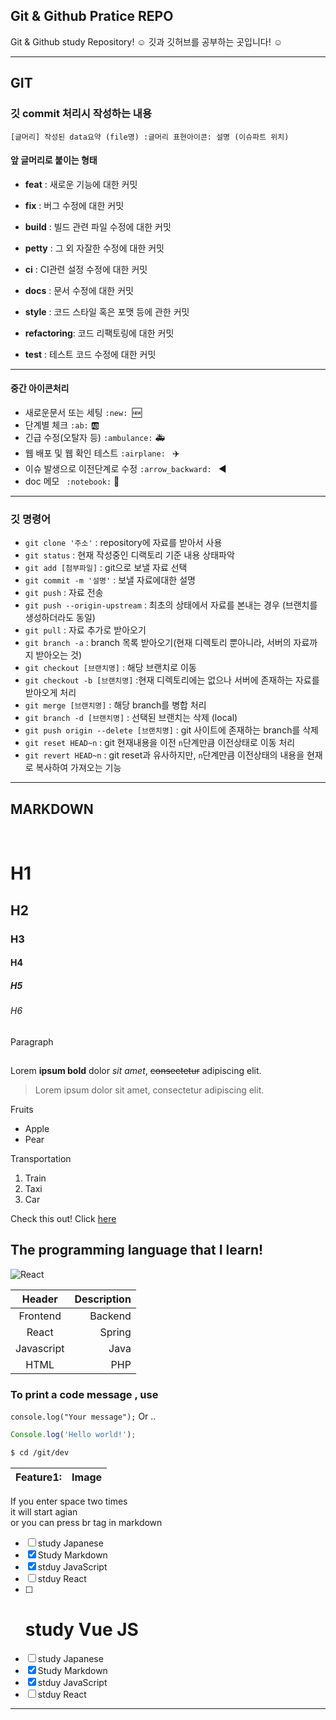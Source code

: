 <!-- @format -->

## Git & Github Pratice REPO

Git &amp; Github study Repository! ☺️
깃과 깃허브를 공부하는 곳입니다! ☺️
<br>

---

<!-- Git -->

## GIT

### 깃 commit 처리시 작성하는 내용

```shell
[글머리] 작성된 data요약 (file명) :글머리 표현아이콘: 설명 (이슈파트 위치)
```

#### 앞 글머리로 붙이는 형태

- **feat** : 새로운 기능에 대한 커밋
- **fix** : 버그 수정에 대한 커밋
- **build** : 빌드 관련 파일 수정에 대한 커밋
- **petty** : 그 외 자잘한 수정에 대한 커밋

- **ci** : CI관련 설정 수정에 대한 커밋
- **docs** : 문서 수정에 대한 커밋
- **style** : 코드 스타일 혹은 포맷 등에 관한 커밋
- **refactoring**: 코드 리팩토링에 대한 커밋
- **test** : 테스트 코드 수정에 대한 커밋

---

#### 중간 아이콘처리

- 새로운문서 또는 세팅 `:new: `:new:
- 단계별 체크 `:ab:` :ab:
- 긴급 수정(오탈자 등) `:ambulance:` :ambulance:
- 웹 배포 및 웹 확인 테스트 `:airplane: ` :airplane:
- 이슈 발생으로 이전단계로 수정 `:arrow_backward: ` :arrow_backward:
- doc 메모 ` :notebook:` :notebook:

---

### 깃 명령어

- `git clone '주소'` : repository에 자료를 받아서 사용
- `git status` : 현재 작성중인 디랙토리 기준 내용 상태파악
- `git add [첨부파일]` : git으로 보낼 자료 선택
- `git commit -m '설명'` : 보낼 자료에대한 설명
- `git push` : 자료 전송
- `git push --origin-upstream` : 최초의 상태에서 자료를 본내는 경우 (브랜치를 생성하더라도 동일)
- `git pull` : 자료 추가로 받아오기
- `git branch -a` : branch 목록 받아오기(현재 디렉토리 뿐아니라, 서버의 자료까지 받아오는 것)
- `git checkout [브랜치명]` : 해당 브랜치로 이동
- `git checkout -b [브랜치명]` :현재 디렉토리에는 없으나 서버에 존재하는 자료를 받아오게 처리
- `git merge [브랜치명]` : 해당 branch를 병합 처리
- `git branch -d [브랜치명]` : 선택된 브랜치는 삭제 (local)
- `git push origin --delete [브랜치명]` : git 사이트에 존재하는 branch를 삭제
- `git reset HEAD~n` : git 현재내용을 이전 `n`단계만큼 이전상태로 이동 처리
- `git revert HEAD~n` : git reset과 유사하지만, `n`단계만큼 이전상태의 내용을 현재로 복사하여 가져오는 기능

---

<!-- MarkDown -->

## MARKDOWN

<br>

# H1

## H2

### H3

#### H4

##### H5

###### H6

Paragraph

## <!-- Line -->

<!-- Text attributes -->

Lorem **ipsum bold** dolor _sit amet_, ~~consectetur~~ adipiscing elit.

<!-- Quote -->

> Lorem ipsum dolor sit amet, consectetur adipiscing elit.

<!-- Bullet list -->

Fruits

- Apple
- Pear

<!-- Number list -->

Transportation

1. Train
2. Taxi
3. Car

<!-- Link -->

Check this out! Click [here](https://github.com/topgun0415)

<!-- Image  -->

## The programming language that I learn!

![React](https://user-images.githubusercontent.com/82861521/138425351-5c4a65a2-4299-4356-95ae-2f54cef01d7b.jpeg)

<!-- !를 붙이면 바로 마크다운에서 보여지는 형식임 -->

<!-- Table -->

|   Header   | Description |
| :--------: | ----------: |
|  Frontend  |     Backend |
|   React    |      Spring |
| Javascript |        Java |
|    HTML    |         PHP |

<!-- Code -->

### To print a code message , use

`console.log("Your message");` Or ..

```js
Console.log('Hello world!');
```

```bash
$ cd /git/dev
```

<!-- Feature -->

| Feature1: | Image |
| --------- | ----- |

<!-- Space gap -->

If you enter space two times  
it will start agian <br>
or you can press br tag in markdown

<!-- To do list -->

- [ ] study Japanese
- [x] Study Markdown
- [x] stduy JavaScript
- [ ] stduy React
- [ ] # study Vue JS
- [ ] study Japanese
- [x] Study Markdown
- [x] stduy JavaScript
- [ ] stduy React

---
